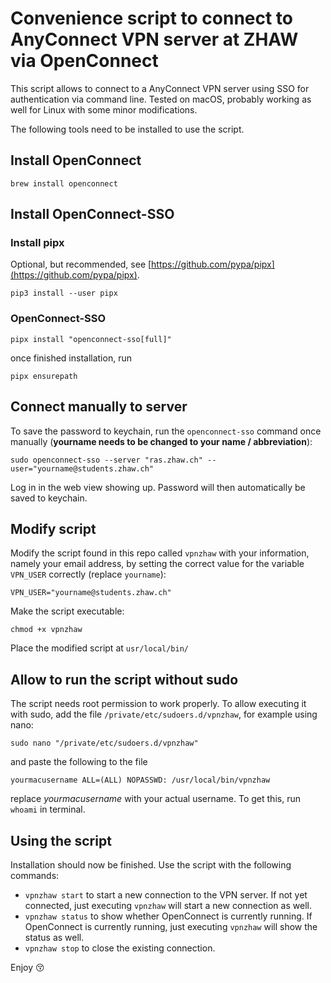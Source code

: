 # Convenience script to connect to AnyConnect VPN server at ZHAW via OpenConnect

This script allows to connect to a AnyConnect VPN server using SSO for authentication via command line. Tested on macOS, probably working as well for Linux with some minor modifications.

The following tools need to be installed to use the script.


## Install OpenConnect

```shell
brew install openconnect
```


## Install OpenConnect-SSO

### Install pipx

Optional, but recommended, see [https://github.com/pypa/pipx](https://github.com/pypa/pipx).

```shell
pip3 install --user pipx
```


### OpenConnect-SSO

```shell
pipx install "openconnect-sso[full]"
```

once finished installation, run

```shell
pipx ensurepath
```


## Connect manually to server

To save the password to keychain, run the `openconnect-sso` command once manually (**yourname needs to be changed to your name / abbreviation**):

```shell
sudo openconnect-sso --server "ras.zhaw.ch" --user="yourname@students.zhaw.ch"
```

Log in in the web view showing up. Password will then automatically be saved to keychain.


## Modify script

Modify the script found in this repo called `vpnzhaw` with your information, namely your email address, by setting the correct value for the variable `VPN_USER` correctly (replace `yourname`):

```shell
VPN_USER="yourname@students.zhaw.ch"
```


Make the script executable:

```shell
chmod +x vpnzhaw
```


Place the modified script at `usr/local/bin/`


## Allow to run the script without sudo

The script needs root permission to work properly.
To allow executing it with sudo, add the file `/private/etc/sudoers.d/vpnzhaw`, for example using nano:

```shell
sudo nano "/private/etc/sudoers.d/vpnzhaw"
```

and paste the following to the file

```shell
yourmacusername ALL=(ALL) NOPASSWD: /usr/local/bin/vpnzhaw
```

replace *yourmacusername* with your actual username. To get this, run `whoami` in terminal.


## Using the script

Installation should now be finished. Use the script with the following commands:

- `vpnzhaw start` to start a new connection to the VPN server. If not yet connected, just executing `vpnzhaw` will start a new connection as well.
- `vpnzhaw status` to show whether OpenConnect is currently running. If OpenConnect is currently running, just executing `vpnzhaw` will show the status as well.
- `vpnzhaw stop` to close the existing connection.


Enjoy 😚




